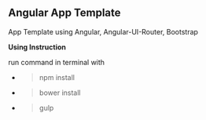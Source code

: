 Angular App Template
---
App Template using Angular, Angular-UI-Router, Bootstrap

**Using Instruction**

run command in terminal with
  - > npm install
  - > bower install
  - > gulp
